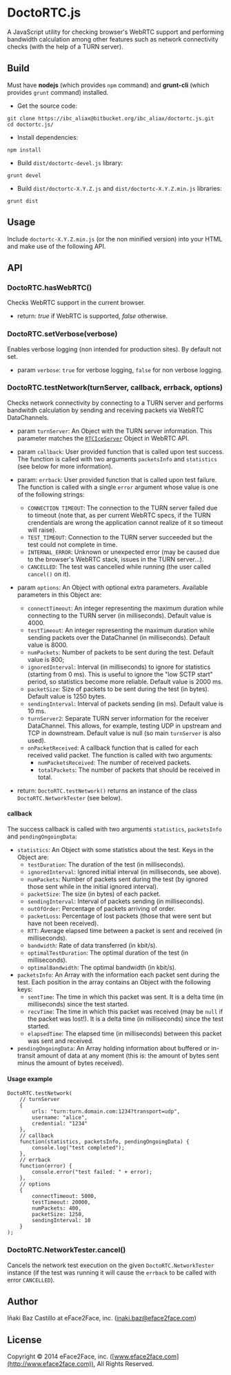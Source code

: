 # DoctoRTC.js

A JavaScript utility for checking browser's WebRTC support and performing bandwidth calculation among other features such as network connectivity checks (with the help of a TURN server).


## Build

Must have **nodejs** (which provides `npm` command) and **grunt-cli** (which provides `grunt` command) installed.

* Get the source code:
```
git clone https://ibc_aliax@bitbucket.org/ibc_aliax/doctortc.js.git
cd doctortc.js/
```

* Install dependencies:
```
npm install
```

* Build `dist/doctortc-devel.js` library:
```
grunt devel
```

* Build `dist/doctortc-X.Y.Z.js` and `dist/doctortc-X.Y.Z.min.js` libraries:
```
grunt dist
```


## Usage

Include `doctortc-X.Y.Z.min.js` (or the non minified version) into your HTML and make use of the following API.


## API


### DoctoRTC.hasWebRTC()

Checks WebRTC support in the current browser.

* return: *true* if WebRTC is supported, *false* otherwise.


### DoctoRTC.setVerbose(verbose)

Enables verbose logging (non intended for production sites). By default not set.

* param `verbose`: `true` for verbose logging, `false` for non verbose logging.


### DoctoRTC.testNetwork(turnServer, callback, errback, options)

Checks network connectivity by connecting to a TURN server and performs bandwitdh calculation by sending and receiving packets via WebRTC DataChannels.

* param `turnServer`: An Object with the TURN server information. This parameter matches the [`RTCIceServer`](http://www.w3.org/TR/webrtc/#idl-def-RTCIceServer) Object in WebRTC API.
* param `callback`: User provided function that is called upon test success. The function is called with two arguments `packetsInfo` and `statistics` (see below for more information).
* param: `errback`: User provided function that is called upon test failure. The function is called with a single `error` argument whose value is one of the following strings:
    * `CONNECTION TIMEOUT`: The connection to the TURN server failed due to timeout (note that, as per current WebRTC specs, if the TURN crendentials are wrong the application cannot realize of it so timeout will raise).
    * `TEST_TIMEOUT`: Connection to the TURN server succeeded but the test could not complete in time.
    * `INTERNAL_ERROR`: Unknown or unexpected error (may be caused due to the browser's WebRTC stack, issues in the TURN server...).
    * `CANCELLED`: The test was cancelled while running (the user called `cancel()` on it).
* param `options`: An Object with optional extra parameters. Available parameters in this Object are:
    * `connectTimeout`: An integer representing the maximum duration while connecting to the TURN server (in milliseconds). Default value is 4000.
    * `testTimeout`: An integer representing the maximum duration while sending packets over the DataChannel (in milliseconds). Default value is 8000.
    * `numPackets`: Number of packets to be sent during the test. Default value is 800;
    * `ignoredInterval`: Interval (in milliseconds) to ignore for statistics (starting from 0 ms). This is useful to ignore the "low SCTP start" period, so statistics become more reliable. Default value is 2000 ms.
    * `packetSize`: Size of packets to be sent during the test (in bytes). Default value is 1250 bytes.
    * `sendingInterval`: Interval of packets sending (in ms). Default value is 10 ms.
    * `turnServer2`: Separate TURN server information for the receiver DataChannel. This allows, for example, testing UDP in upstream and TCP in downstream. Default value is null (so main `turnServer` is also used).
    * `onPacketReceived`: A callback function that is called for each received valid packet. The function is called with two arguments:
        * `numPacketsReceived`: The number of received packets.
        * `totalPackets`: The number of packets that should be received in total.

* return: `DoctoRTC.testNetwork()` returns an instance of the class `DoctoRTC.NetworkTester` (see below).


#### callback

The success callback is called with two arguments `statistics`, `packetsInfo` and `pendingOngoingData`:

* `statistics`: An Object with some statistics about the test. Keys in the Object are:
    * `testDuration`: The duration of the test (in milliseconds).
    * `ignoredInterval`: Ignored initial interval (in milliseconds, see above).
    * `numPackets`: Number of packets sent during the test (by ignored those sent while in the initial ignored interval).
    * `packetSize`: The size (in bytes) of each packet.
    * `sendingInterval`: Interval of packets sending (in milliseconds).
    * `outOfOrder`: Percentage of packets arriving of order.
    * `packetLoss`: Percentage of lost packets (those that were sent but have not been received).
    * `RTT`: Average elapsed time between a packet is sent and received (in milliseconds).
    * `bandwidth`: Rate of data transferred (in kbit/s).
    * `optimalTestDuration`: The optimal duration of the test (in milliseconds).
    * `optimalBandwidth`: The optimal bandwidth (in kbit/s).
* `packetsInfo`: An Array with the information each packet sent during the test. Each position in the array contains an Object with the following keys:
    * `sentTime`: The time in which this packet was sent. It is a delta time (in milliseconds) since the test started.
    * `recvTime`: The time in which this packet was received (may be `null` if the packet was lost!). It is a delta time (in milliseconds) since the test started.
    * `elapsedTime`: The elapsed time (in milliseconds) between this packet was sent and received.
* `pendingOngoingData`: An Array holding information about buffered or in-transit amount of data at any moment (this is: the amount of bytes sent minus the amount of bytes received).


#### Usage example

```
DoctoRTC.testNetwork(
    // turnServer
    {
        urls: "turn:turn.domain.com:1234?transport=udp",
        username: "alice",
        credential: "1234"
    },
    // callback
    function(statistics, packetsInfo, pendingOngoingData) {
        console.log("test completed");
    },
    // errback
    function(error) {
        console.error("test failed: " + error);
    },
    // options
    {
        connectTimeout: 5000,
        testTimeout: 20000,
        numPackets: 400,
        packetSize: 1250,
        sendingInterval: 10
    }
);
```


### DoctoRTC.NetworkTester.cancel()

Cancels the network test execution on the given `DoctoRTC.NetworkTester` instance (if the test was running it will cause the `errback` to be called with error `CANCELLED`).


## Author

Iñaki Baz Castillo at eFace2Face, inc. (inaki.baz@eface2face.com)


## License

Copyright © 2014 eFace2Face, inc. ([www.eface2face.com](http://www.eface2face.com)), All Rights Reserved.
